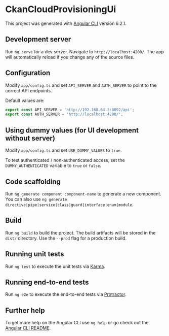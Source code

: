 # CkanCloudProvisioningUi

This project was generated with [Angular CLI](https://github.com/angular/angular-cli) version 6.2.1.

## Development server

Run `ng serve` for a dev server. Navigate to `http://localhost:4200/`. The app will automatically reload if you change any of the source files.

## Configuration
Modify `app/config.ts` and set `API_SERVER` and `AUTH_SERVER` to point to the correct API endpoints. 

Default values are:

```js
export const API_SERVER = 'http://192.168.64.3:8092/api';
export const AUTH_SERVER = 'http://localhost:4200/';
```

## Using dummy values (for UI development without server)
Modify `app/config.ts` and set `USE_DUMMY_VALUES` to `true`.

To test authenticated / non-authenticated access, set the `DUMMY_AUTHENTICATED` variable to `true` or `false`.

## Code scaffolding

Run `ng generate component component-name` to generate a new component. You can also use `ng generate directive|pipe|service|class|guard|interface|enum|module`.

## Build

Run `ng build` to build the project. The build artifacts will be stored in the `dist/` directory. Use the `--prod` flag for a production build.

## Running unit tests

Run `ng test` to execute the unit tests via [Karma](https://karma-runner.github.io).

## Running end-to-end tests

Run `ng e2e` to execute the end-to-end tests via [Protractor](http://www.protractortest.org/).

## Further help

To get more help on the Angular CLI use `ng help` or go check out the [Angular CLI README](https://github.com/angular/angular-cli/blob/master/README.md).
